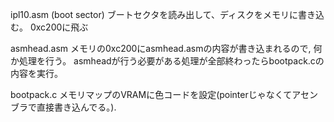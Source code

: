 ipl10.asm (boot sector) 
    ブートセクタを読み出して、ディスクをメモリに書き込む。
    0xc200に飛ぶ

asmhead.asm
    メモリの0xc200にasmhead.asmの内容が書き込まれるので, 何か処理を行う。
    asmheadが行う必要がある処理が全部終わったらbootpack.cの内容を実行。

bootpack.c
    メモリマップのVRAMに色コードを設定(pointerじゃなくてアセンブラで直接書き込んでる。).
